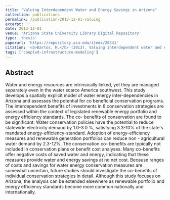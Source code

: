 ```yaml
---
title: "Valuing Interdependent Water and Energy Savings in Arizona"
collection: publications
permalink: /publication/2013-12-01-valuing
excerpt: ''
date: 2013-12-01
venue: 'Arizona State University Library Digital Repository'
type: 'thesis'
paperurl: 'https://repository.asu.edu/items/20341'
citation: '<b>Bartos, M.</b> (2013). Valuing interdependent water and energy savings in Arizona. Undergraduate Honors Thesis.'
tags: ['coupled-infrastructure-modeling']
---
```


## Abstract

Water and energy resources are intrinsically linked, yet they are managed separately even in the water scarce America southwest. This study develops a spatially explicit model of water energy inter-dependencies in Arizona and assesses the potential for co beneficial conservation programs. The interdependent benefits of investments in 8 conservation strategies are assessed within the context of legislated renewable energy portfolio and energy efficiency standards. The co- benefits of conservation are found to be significant. Water conservation policies have the potential to reduce statewide electricity demand by 1.0-3.0 %, satisfying 3.3-10% of the state's mandated energy-efficiency-standard. Adoption of energy-efficiency measures and renewable generation portfolios can reduce non - agricultural water demand by 2.3-12%. The conservation co- benefits are typically not included in conservation plans or benefit cost analyses. Many co-benefits offer negative costs of saved water and energy, indicating that these measures provide water and energy savings at no net cost. Because ranges of costs and savings for water energy conservation measures are somewhat uncertain, future studies should investigate the co-benefits of individual conservation strategies in detail. Although this study focuses on Arizona, the analysis can be extended elsewhere as renewable portfolio and energy efficiency standards become more common nationally and internationally.
